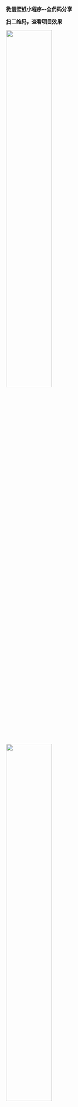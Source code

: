 **微信壁纸小程序--全代码分享**

**扫二维码，查看项目效果**

<img src="https://github.com/user-attachments/assets/ac9dd6f5-e90d-47e2-a0cc-e53669a1f1dd" height="50%" width="50%">



<img src="https://github.com/user-attachments/assets/4a5f6cb7-125c-412a-9b26-fcda50d83ee4" height="50%" width="50%">



<img src="https://github.com/user-attachments/assets/d99bb7f6-dd6e-4270-a52e-0453119e5462" height="50%" width="50%">


